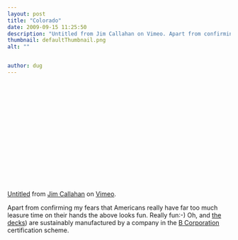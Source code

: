 ```yaml
---
layout: post
title: "Colorado"
date: 2009-09-15 11:25:50
description: "Untitled from Jim Callahan on Vimeo. Apart from confirming my fears that Americans really have far too much leasure time on their hands the above looks fun. Really fun -- -) Oh, and the decks) are sustainably manufactured by a company in&#8230;"
thumbnail: defaultThumbnail.png
alt: ""


author: dug
---
```


<object width="400" height="230"><param name="allowfullscreen" value="true" /><param name="allowscriptaccess" value="always" /><param name="movie" value="http://vimeo.com/moogaloop.swf?clip_id=6167069&amp;server=vimeo.com&amp;show_title=1&amp;show_byline=1&amp;show_portrait=0&amp;color=&amp;fullscreen=1" /><embed src="http://vimeo.com/moogaloop.swf?clip_id=6167069&amp;server=vimeo.com&amp;show_title=1&amp;show_byline=1&amp;show_portrait=0&amp;color=&amp;fullscreen=1" type="application/x-shockwave-flash" allowfullscreen="true" allowscriptaccess="always" width="400" height="230"></embed></object><p><a href="http://vimeo.com/6167069">Untitled</a> from <a href="http://vimeo.com/user1297803">Jim Callahan</a> on <a href="http://vimeo.com">Vimeo</a>.</p>

<p>Apart from confirming my fears that Americans really have far too much leasure time on their hands the above looks fun. Really fun:-) Oh, and <a href="http://www.cometskateboards.com/store/index.php?main_page=product_info&amp;products_id=5">the decks</a>) are sustainably manufactured by a company in the <a href="http://www.bcorporation.net/cometskateboards">B Corporation</a> certification scheme.</p>
